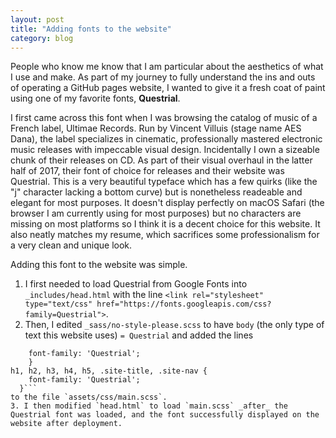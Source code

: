 ```yaml
---
layout: post
title: "Adding fonts to the website"
category: blog
---
```


People who know me know that I am particular about the aesthetics of what I use and make. As part of my journey to fully understand the ins and outs of operating a GitHub pages website, I wanted to give it a fresh coat of paint using one of my favorite fonts, **Questrial**.

I first came across this font when I was browsing the catalog of music of a French label, Ultimae Records. Run by Vincent Villuis (stage name AES Dana), the label specializes in cinematic, professionally mastered electronic music releases with impeccable visual design. Incidentally I own a sizeable chunk of their releases on CD. As part of their visual overhaul in the latter half of 2017, their font of choice for releases and their website was Questrial. This is a very beautiful typeface which has a few quirks (like the "j" character lacking a bottom curve) but is nonetheless readeable and elegant for most purposes. It doesn't display perfectly on macOS Safari (the browser I am currently using for most purposes) but no characters are missing on most platforms so I think it is a decent choice for this website. It also neatly matches my resume, which sacrifices some professionalism for a very clean and unique look.

Adding this font to the website was simple. 
1. I first needed to load Questrial from Google Fonts into `_includes/head.html` with the line `<link rel="stylesheet" type="text/css" href="https://fonts.googleapis.com/css?family=Questrial">`. 
2. Then, I edited `_sass/no-style-please.scss` to have `body` (the only type of text this website uses) `= Questrial` and added the lines 
```body {
    font-family: 'Questrial';
    }
h1, h2, h3, h4, h5, .site-title, .site-nav {
    font-family: 'Questrial';
  }``` 
to the file `assets/css/main.scss`. 
3. I then modified `head.html` to load `main.scss` _after_ the Questrial font was loaded, and the font successfully displayed on the website after deployment.